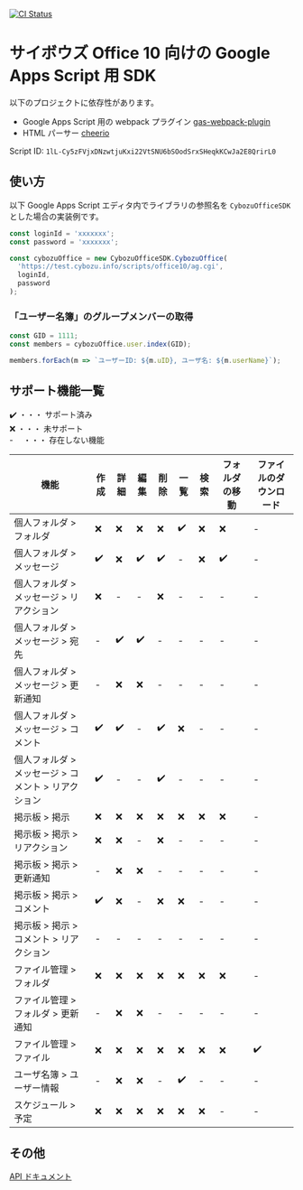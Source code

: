 [![CI Status](https://github.com/nimzo6689/cybozu-office-10-sdk-gas/workflows/CI/badge.svg)](https://github.com/nimzo6689/cybozu-office-10-sdk-gas/actions?workflow=CI)

# サイボウズ Office 10 向けの Google Apps Script 用 SDK

以下のプロジェクトに依存性があります。

- Google Apps Script 用の webpack プラグイン [gas-webpack-plugin](https://github.com/fossamagna/gas-webpack-plugin)
- HTML パーサー [cheerio](https://github.com/cheeriojs/cheerio)

Script ID: `1lL-Cy5zFVjxDNzwtjuKxi22VtSNU6bSOodSrxSHeqkKCwJa2E8QrirL0`

## 使い方

以下 Google Apps Script エディタ内でライブラリの参照名を `CybozuOfficeSDK` とした場合の実装例です。

```js
const loginId = 'xxxxxxx';
const password = 'xxxxxxx';

const cybozuOffice = new CybozuOfficeSDK.CybozuOffice(
  'https://test.cybozu.info/scripts/office10/ag.cgi',
  loginId,
  password
);
```

### 「ユーザー名簿」のグループメンバーの取得

```js
const GID = 1111;
const members = cybozuOffice.user.index(GID);

members.forEach(m => `ユーザーID: ${m.uID}, ユーザ名: ${m.userName}`);
```

## サポート機能一覧

:heavy_check_mark: ・・・ サポート済み  
:x: ・・・ 未サポート  
\- 　・・・ 存在しない機能

| 機能                                                | 作成               | 詳細               | 編集               | 削除               | 一覧               | 検索 | フォルダの移動     | ファイルのダウンロード |
| --------------------------------------------------- | ------------------ | ------------------ | ------------------ | ------------------ | ------------------ | ---- | ------------------ | ---------------------- |
| 個人フォルダ > フォルダ                             | :x:                | :x:                | :x:                | :x:                | :heavy_check_mark: | :x:  | :x:                | -                      |
| 個人フォルダ > メッセージ                           | :heavy_check_mark: | :x:                | :heavy_check_mark: | :heavy_check_mark: | -                  | :x:  | :heavy_check_mark: | -                      |
| 個人フォルダ > メッセージ > リアクション            | :x:                | -                  | -                  | :x:                | -                  | -    | -                  | -                      |
| 個人フォルダ > メッセージ > 宛先                    | -                  | :heavy_check_mark: | :heavy_check_mark: | -                  | -                  | -    | -                  | -                      |
| 個人フォルダ > メッセージ > 更新通知                | -                  | :x:                | :x:                | -                  | -                  | -    | -                  | -                      |
| 個人フォルダ > メッセージ > コメント                | :heavy_check_mark: | :heavy_check_mark: | -                  | :heavy_check_mark: | :x:                | -    | -                  | -                      |
| 個人フォルダ > メッセージ > コメント > リアクション | :heavy_check_mark: | -                  | -                  | :heavy_check_mark: | -                  | -    | -                  | -                      |
| 掲示板 > 掲示                                       | :x:                | :x:                | :x:                | :x:                | :x:                | :x:  | :x:                | -                      |
| 掲示板 > 掲示 > リアクション                        | :x:                | :x:                | -                  | :x:                | -                  | -    | -                  | -                      |
| 掲示板 > 掲示 > 更新通知                            | -                  | :x:                | :x:                | -                  | -                  | -    | -                  | -                      |
| 掲示板 > 掲示 > コメント                            | :heavy_check_mark: | :x:                | -                  | :x:                | :x:                | -    | -                  | -                      |
| 掲示板 > 掲示 > コメント > リアクション             | -                  | -                  | -                  | -                  | -                  | -    | -                  | -                      |
| ファイル管理 > フォルダ                             | :x:                | :x:                | :x:                | :x:                | :x:                | :x:  | :x:                | -                      |
| ファイル管理 > フォルダ > 更新通知                  | -                  | :x:                | :x:                | -                  | -                  | -    | -                  | -                      |
| ファイル管理 > ファイル                             | :x:                | :x:                | :x:                | :x:                | :x:                | :x:  | :x:                | :heavy_check_mark:     |
| ユーザ名簿 > ユーザー情報                           | -                  | :x:                | :x:                | -                  | :heavy_check_mark: | -    | -                  | -                      |
| スケジュール > 予定                                 | :x:                | :x:                | :x:                | :x:                | :x:                | :x:  | -                  | -                      |

## その他

[API ドキュメント](https://nimzo6689.github.io/cybozu-office-10-sdk-gas/)
